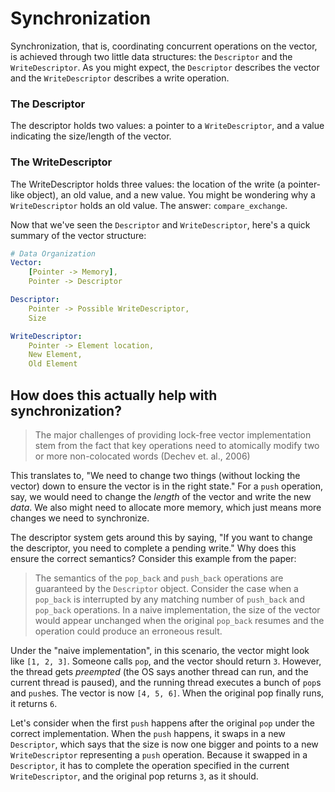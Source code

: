 # Synchronization

Synchronization, that is, coordinating concurrent operations on the vector, is
achieved through two little data structures: the `Descriptor` and the
`WriteDescriptor`. As you might expect, the `Descriptor` describes the vector
and the `WriteDescriptor` describes a write operation.

### The Descriptor

The descriptor holds two values: a pointer to a `WriteDescriptor`, and a value
indicating the size/length of the vector.

### The WriteDescriptor

The WriteDescriptor holds three values: the location of the write (a
pointer-like object), an old value, and a new value. You might be wondering why
a `WriteDescriptor` holds an old value. The answer: `compare_exchange`.

Now that we've seen the `Descriptor` and `WriteDescriptor`, here's a quick
summary of the vector structure:

<!-- prettier-ignore-start -->
```yaml
# Data Organization
Vector: 
    [Pointer -> Memory],
    Pointer -> Descriptor

Descriptor: 
    Pointer -> Possible WriteDescriptor, 
    Size

WriteDescriptor: 
    Pointer -> Element location, 
    New Element, 
    Old Element
```
<!-- prettier-ignore-end -->

## How does this actually help with synchronization?

> The major challenges of providing lock-free vector implementation stem from
> the fact that key operations need to atomically modify two or more
> non-colocated words (Dechev et. al., 2006)

This translates to, "We need to change two things (without locking the vector)
down to ensure the vector is in the right state." For a `push` operation, say,
we would need to change the _length_ of the vector and write the new _data_. We
also might need to allocate more memory, which just means more changes we need
to synchronize.

The descriptor system gets around this by saying, "If you want to change the
descriptor, you need to complete a pending write." Why does this ensure the
correct semantics? Consider this example from the paper:

> The semantics of the `pop_back` and `push_back` operations are guaranteed by
> the `Descriptor` object. Consider the case when a `pop_back` is interrupted by
> any matching number of `push_back` and `pop_back` operations. In a naive
> implementation, the size of the vector would appear unchanged when the
> original `pop_back` resumes and the operation could produce an erroneous
> result.

Under the "naive implementation", in this scenario, the vector might look like
`[1, 2, 3]`. Someone calls `pop`, and the vector should return `3`. However, the
thread gets _preempted_ (the OS says another thread can run, and the current
thread is paused), and the running thread executes a bunch of `pop`s and
`push`es. The vector is now `[4, 5, 6]`. When the original pop finally runs, it
returns `6`.

Let's consider when the first `push` happens after the original `pop` under the
correct implementation. When the `push` happens, it swaps in a new `Descriptor`,
which says that the size is now one bigger and points to a new `WriteDescriptor`
representing a `push` operation. Because it swapped in a `Descriptor`, it has to
complete the operation specified in the current `WriteDescriptor`, and the
original pop returns `3`, as it should.
